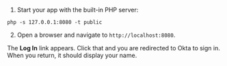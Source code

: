 1. Start your app with the built-in PHP server:

```shell
php -s 127.0.0.1:8080 -t public
```

2. Open a browser and navigate to `http://localhost:8080`.

The **Log In** link appears. Click that and you are redirected to Okta to sign in. When you return, it should display your name.